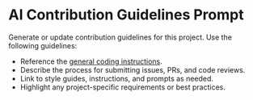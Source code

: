 <!-- file: .github/prompts/ai-contribution.prompt.md -->
<!-- version: 1.0.0 -->
<!-- guid: 17ad5a38-1879-4321-b25f-7029625f470d -->

<!-- file: .github/prompts/ai-contribution.prompt.md -->

# AI Contribution Guidelines Prompt

Generate or update contribution guidelines for this project. Use the following guidelines:

- Reference the [general coding instructions](../instructions/general-coding.instructions.md).
- Describe the process for submitting issues, PRs, and code reviews.
- Link to style guides, instructions, and prompts as needed.
- Highlight any project-specific requirements or best practices.
